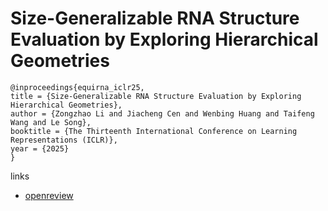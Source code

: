 # Size-Generalizable RNA Structure Evaluation by Exploring Hierarchical Geometries

```
@inproceedings{equirna_iclr25,
title = {Size-Generalizable RNA Structure Evaluation by Exploring Hierarchical Geometries},
author = {Zongzhao Li and Jiacheng Cen and Wenbing Huang and Taifeng Wang and Le Song},
booktitle = {The Thirteenth International Conference on Learning Representations (ICLR)},
year = {2025}
}
```

links
- [openreview](https://openreview.net/forum?id=QaTBHSqmH9)
